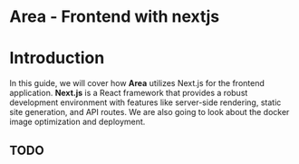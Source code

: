 # Area - Frontend with nextjs

# Introduction

In this guide, we will cover how **Area** utilizes Next.js for the frontend application. **Next.js** is a React framework that provides a robust development environment with features like server-side rendering, static site generation, and API routes. We are also going to look about the docker image optimization and deployment.

## TODO